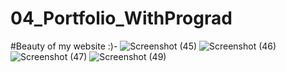 # 04_Portfolio_WithPrograd

#Beauty of my website :)-
![Screenshot (45)](https://user-images.githubusercontent.com/47751069/103136803-aab14280-46e9-11eb-9796-22f5063c7412.png)
![Screenshot (46)](https://user-images.githubusercontent.com/47751069/103136817-bd2b7c00-46e9-11eb-8119-b0fc8cb8e377.png)
![Screenshot (47)](https://user-images.githubusercontent.com/47751069/103136830-cddbf200-46e9-11eb-845b-64b5f7b47bdc.png)
![Screenshot (49)](https://user-images.githubusercontent.com/47751069/103136891-4e025780-46ea-11eb-968d-6c14903237c8.png)

